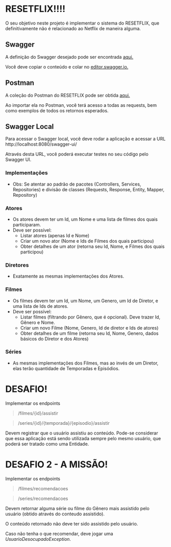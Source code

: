 # RESETFLIX!!!!

O seu objetivo neste projeto é implementar o sistema do RESETFLIX, que definitivamente não é relacionado ao Netflix de maneira alguma.


## Swagger
 A definição do Swagger desejado pode ser encontrada [aqui.](https://pastebin.com/raw/2Aga2tpZ)

 Você deve copiar o conteúdo e colar no [editor.swagger.io.](https://editor.swagger.io/)


## Postman
 A coleção do Postman do RESETFLIX pode ser obtida [aqui.](https://www.getpostman.com/collections/bf5365eed7a1b9a3c547)
 
 Ao importar ela no Postman, você terá acesso a todas as requests, bem como exemplos de todos os retornos
 esperados.
 
 ## Swagger Local
 
 Para acessar o Swagger local, você deve rodar a aplicação e acessar a URL 
 http://localhost:8080/swagger-ui/
 
 Através desta URL, você poderá executar testes no seu código pelo Swagger UI.
 
 ### Implementações
 
* Obs: Se atentar ao padrão de pacotes (Controllers, Services, Repositories) 
e divisão de classes (Requests, Response, Entity, Mapper, Repository)

### Atores
- Os atores devem ter um Id, um Nome e uma lista de filmes dos quais participaram.
- Deve ser possível:
    - Listar atores (apenas Id e Nome)
    - Criar um novo ator (Nome e Ids de Filmes dos quais participou)
    - Obter detalhes de um ator (retorna seu Id, Nome, e Filmes dos quais participou)

### Diretores
- Exatamente as mesmas implementações dos Atores.

### Filmes
- Os filmes devem ter um Id, um Nome, um Genero, um Id de Diretor, e uma lista de Ids de atores.
- Deve ser possível:
    - Listar filmes (filtrando por Gênero, que é opcional). Deve trazer Id, Gênero e Nome.
    - Criar um novo Filme (Nome, Genero, Id de diretor e Ids de atores)
    - Obter detalhes de um filme (retorna seu Id, Nome, Genero, dados básicos do Diretor e dos Atores)
    
### Séries
- As mesmas implementações dos Filmes, mas ao invés de um Diretor, elas terão quantidade de Temporadas e Episódios.

# DESAFIO!

Implementar os endpoints 
> /filmes/{id}/assistir 

>/series/{id}/{temporada}/{episodio}/assistir

Devem registrar que o usuário assistiu ao conteúdo.
Pode-se considerar que essa aplicação está sendo utilizada sempre
pelo mesmo usuário, que poderá ser tratado como uma Entidade.

# DESAFIO 2 - A MISSÃO!
Implementar os endpoints
> /filmes/recomendacoes

> /series/recomendacoes

Devem retornar alguma série ou filme do Gênero 
mais assistido pelo usuário (obtido através do conteudo assistido).

O conteúdo retornado não deve ter sido assistido pelo usuário.

Caso não tenha o que recomendar, deve jogar uma _UsuarioDesocupadoException_.